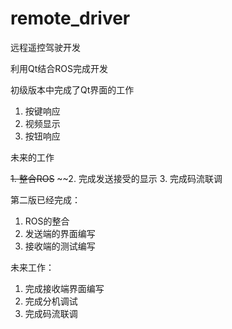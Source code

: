 # remote_driver
远程遥控驾驶开发


利用Qt结合ROS完成开发 


初级版本中完成了Qt界面的工作

1. 按键响应
2. 视频显示
3. 按钮响应


未来的工作  

~~1. 整合ROS~~
~~2. 完成发送接受的显示
3. 完成码流联调

第二版已经完成：

1. ROS的整合
2. 发送端的界面编写
3. 接收端的测试编写

未来工作：

1. 完成接收端界面编写
2. 完成分机调试
3. 完成码流联调
